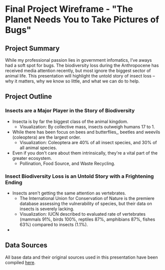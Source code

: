 # Final Project Wireframe - "The Planet Needs You to Take Pictures of Bugs"

## Project Summary 
 While my professional passion lies in government infomatics, I’ve aways had a soft spot for bugs. The biodiversity loss during the Anthropocene has received media attention recently, but most ignore the biggest sector of animal life. This presentation will highlight the untold story of insect loss – why it matters, why we know so little, and what we can do to help.

## Project Outline

### Insects are a Major Player in the Story of Biodiversity
- Insecta is by far the biggest class of the animal kingdom.
  - Visualization: By collective mass, insects outweigh humans 17 to 1.
- While there has been focus on bees and butterflies,, beetles and weevils (coleoptera) are the largest order.
  - Visualization: Coleoptera are 40% of all insect species, and 30% of all animal species.
- Even if you don't care about them intrinsically, they're a vital part of the greater ecosystem.
  - Pollination, Food Source, and Waste Recycling.

### Insect Biodiversity Loss is an Untold Story with a Frightening Ending
- Insects aren't getting the same attention as vertebrates.
  - The International Union for Conservation of Nature is the premiere database assessing the vulnerability of species, but their data on insects is severely lacking.
  - Visualization: IUCN described to evaluated rate of vertebrates (mammals 91%, birds 100%, reptiles 87%, amphibians 87%, fishes 63%) compared to insects (1.1%). 
- 



## Data Sources
All base data and their original sources used in this presentation have been compiled <a href = "https://docs.google.com/spreadsheets/d/e/2PACX-1vTwQUSjl-vacpBKPTuvZqmtCZpeB3ypN27cSAP9A1EXoF5qmf0l4KKrlSP3kas5Jq341mdjhrMWH--B/pubhtml"> here</a>.
